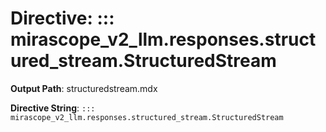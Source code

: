 # Directive: ::: mirascope_v2_llm.responses.structured_stream.StructuredStream

**Output Path**: structuredstream.mdx

**Directive String**: `::: mirascope_v2_llm.responses.structured_stream.StructuredStream`

